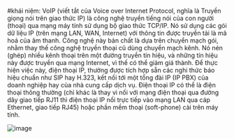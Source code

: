 #khái niệm:
  VoIP (viết tắt của Voice over Internet Protocol, nghĩa là Truyền giọng nói trên giao thức IP) là công nghệ truyền tiếng nói của con người (thoại) qua mạng máy tính sử dụng bộ giao thức TCP/IP. Nó sử dụng các gói dữ liệu IP (trên mạng LAN, WAN, Internet) với thông tin được truyền tải là mã hoá của âm thanh.
  Công nghệ này bản chất là dựa trên chuyển mạch gói, nhằm thay thế công nghệ truyền thoại cũ dùng chuyển mạch kênh. Nó nén (ghép) nhiều kênh thoại trên một đường truyền tín hiệu, và những tín hiệu này được truyền qua mạng Internet, vì thế có thể giảm giá thành.
  Để thực hiện việc này, điện thoại IP, thường được tích hợp sẵn các nghi thức báo hiệu chuẩn như SIP hay H.323, kết nối tới một tổng đài IP (IP PBX) của doanh nghiệp hay của nhà cung cấp dịch vụ. Điện thoại IP có thể là điện thoại thông thường (chỉ khác là thay vì nối với mạng điện thoại qua đường dây giao tiếp RJ11 thì điện thoại IP nối trực tiếp vào mạng LAN qua cáp Ethernet, giao tiếp RJ45) hoặc phần mềm thoại (soft-phone) cài trên máy tính.

![image](https://user-images.githubusercontent.com/69178270/136513707-26edc1ca-e7c3-4fbd-af15-22d42f99e7a5.png)
